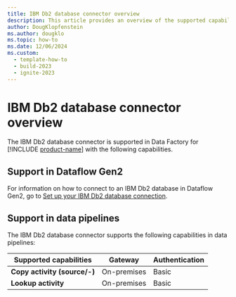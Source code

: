 ```yaml
---
title: IBM Db2 database connector overview
description: This article provides an overview of the supported capabilities of the IBM Db2 database connector.
author: DougKlopfenstein
ms.author: dougklo
ms.topic: how-to
ms.date: 12/06/2024
ms.custom:
  - template-how-to
  - build-2023
  - ignite-2023
---
```


# IBM Db2 database connector overview

The IBM Db2 database connector is supported in Data Factory for [!INCLUDE [product-name](../includes/product-name.md)] with the following capabilities.


## Support in Dataflow Gen2

For information on how to connect to an IBM Db2 database in Dataflow Gen2, go to [Set up your IBM Db2 database connection](connector-ibm-db2-database.md).


## Support in data pipelines

The IBM Db2 database connector supports the following capabilities in data pipelines:

| Supported capabilities | Gateway | Authentication |
| --- | --- | ---|
| **Copy activity (source/-)** | On-premises | Basic |
| **Lookup activity** | On-premises | Basic |
